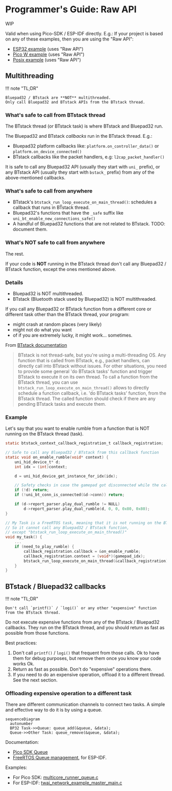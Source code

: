 # Programmer's Guide: Raw API

WIP

Valid when using Pico-SDK / ESP-IDF directly. E.g.: If your project is based on any of these examples, then you are
using the "Raw API":

- [ESP32 example][esp32_example] (uses "Raw API")
- [Pico W example][picow_example] (uses "Raw API")
- [Posix example][posix_example] (uses "Raw API")

## Multithreading

!!! note "TL;DR"

    Bluepad32 / BTstack are **NOT** multithreaded.
    Only call Bluepad32 and BTstack APIs from the BTstack thread.

### What's safe to call from BTstack thread

The BTstack thread (or BTstack task) is where BTstack and Bluepad32 run.

The Bluepad32 and BTstack *callbacks* run in the BTstack thread. E.g.:

- Bluepad32 platform callbacks like: `platform.on_controller_data()` or `platform.on_device_connected()`
- BTstack callbacks like the packet handlers, e.g: `l2cap_packet_handler()`

It is safe to call any Bluepad32 API (usually they start with `uni_` prefix),
or any BTstack API (usually they start with `bstack_` prefix) from any of the above-mentioned callbacks.

### What's safe to call from anywhere

- BTstack's `btstack_run_loop_execute_on_main_thread()`: schedules a callback that runs in BTstack thread.
- Bluepad32's functions that have the `_safe` suffix like `uni_bt_enable_new_connections_safe()`
- A handful of Bluepad32 functions that are not related to BTstack. TODO: document them.

### What's NOT safe to call from anywhere

The rest.

If your code is **NOT** running in the BTstack thread don't call any Bluepad32 / BTstack function,
except the ones mentioned above.

### Details

- Bluepad32 is NOT multithreaded.
- BTstack (Bluetooth stack used by Bluepad32) is NOT multithreaded.

If you call any Bluepad32 or BTstack function from a different core or different task other than the BTstack thread,
your program:

- might crash at random places (very likely)
- might not do what you want
- of if you are extremely lucky, it might work... sometimes.

From [BTstack documentation][btstack_multithreading]

> BTstack is not thread-safe, but you're using a multi-threading OS.
> Any function that is called from BTstack, e.g., packet handlers, can directly call into BTstack without issues.
> For other situations, you need to provide some general 'do BTstack tasks' function and trigger BTstack to execute
> it on its own thread. To call a function from the BTstack thread, you can
> use `btstack_run_loop_execute_on_main_thread()`
> allows to directly schedule a function callback, i.e. 'do BTstack tasks' function, from the BTstack thread.
> The called function should check if there are any pending BTstack tasks and execute them.

### Example

Let's say that you want to enable rumble from a function that is NOT running on the BTstack thread (task).

```c
static btstack_context_callback_registration_t callback_registration;

// Safe to call any Bluepad32 / BTstack from this callback function
static void on_enable_rumble(void* context) {
    uni_hid_device_t* d;
    int idx = (int)context;

    d = uni_hid_device_get_instance_for_idx(idx);

    // Safety checks in case the gamepad got disconnected while the callback was scheduled
    if (!d) return;
    if (!uni_bt_conn_is_connected(&d->conn)) return;

    if (d->report_parser.play_dual_rumble != NULL)
        d->report_parser.play_dual_rumble(d, 0, 0, 0x80, 0x80);
}

// My Task is a FreeRTOS task, meaning that it is not running on the BTstack thread (task)
// So it cannot call any Bluepad32 / BTstack function,
// except "btstack_run_loop_execute_on_main_thread()"
void my_task() {
    ...
    if (need_to_play_rumble) {
        callback_registration.callback = &on_enable_rumble;
        callback_registration.context = (void*)(gamepad_idx);
        btstack_run_loop_execute_on_main_thread(&callback_registration);
    }
}
```

[btstack_multithreading]: https://github.com/bluekitchen/btstack/blob/master/port/esp32/README.md#multi-threading

[esp32_example]: https://github.com/ricardoquesada/bluepad32/tree/main/examples/esp32

[picow_example]: https://github.com/ricardoquesada/bluepad32/tree/main/examples/pico_w

[posix_example]: https://github.com/ricardoquesada/bluepad32/tree/main/examples/posix

## BTstack / Bluepad32 callbacks

!!! note "TL;DR"

    Don't call `printf()` / `logi()` or any other "expensive" function from the BTstack thread.

Do not execute expensive functions from any of the BTstack / Bluepad32 callbacks. They run on the BTstack thread,
and you should return as fast as possible from those functions.

Best practices:

1. Don't call `printf()` / `logi()` that frequent from those calls.
   Ok to have them for debug purposes, but remove them once you know your code works Ok.
2. Return as fast as possible. Don't do "expensive" operations there.
3. If you need to do an expensive operation, offload it to a different thread. See the next section.

### Offloading expensive operation to a different task

There are different communication channels to connect two tasks. A simple and effective way to do it is by using a queue.

```mermaid
sequenceDiagram
  autonumber
  BP32 Task->>Queue: queue_add(&queue, &data);
  Queue->>Other Task: queue_remove(&queue, &data);
```

Documentation:

* [Pico SDK Queue]
* [FreeRTOS Queue management], for ESP-IDF.

Examples:

* For Pico SDK: [multicore_runner_queue.c]
* For ESP-IDF: [twai_network_example_master_main.c]


[multicore_runner_queue.c]: https://github.com/raspberrypi/pico-examples/blob/master/multicore/multicore_runner_queue/multicore_runner_queue.c
[twai_network_example_master_main.c]: https://github.com/espressif/esp-idf/blob/master/examples/peripherals/twai/twai_network/twai_network_master/main/twai_network_example_master_main.c
[Pico SDK Queue]: https://www.raspberrypi.com/documentation/pico-sdk/group__queue.html
[FreeRTOS Queue management]: https://www.freertos.org/a00018.html
